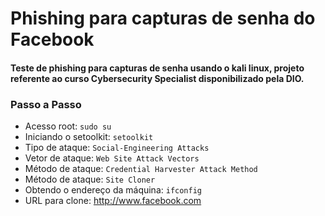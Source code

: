 # Phishing para capturas de senha do Facebook
#### Teste de phishing para capturas de senha usando o kali linux, projeto referente ao curso Cybersecurity Specialist disponibilizado pela DIO.
 
### Passo a Passo

- Acesso root: ``` sudo su ```
- Iniciando o setoolkit: ``` setoolkit ```
- Tipo de ataque: ``` Social-Engineering Attacks ```
- Vetor de ataque: ``` Web Site Attack Vectors ```
- Método de ataque: ```Credential Harvester Attack Method ```
- Método de ataque: ``` Site Cloner ```
- Obtendo o endereço da máquina: ``` ifconfig ```
- URL para clone: http://www.facebook.com


